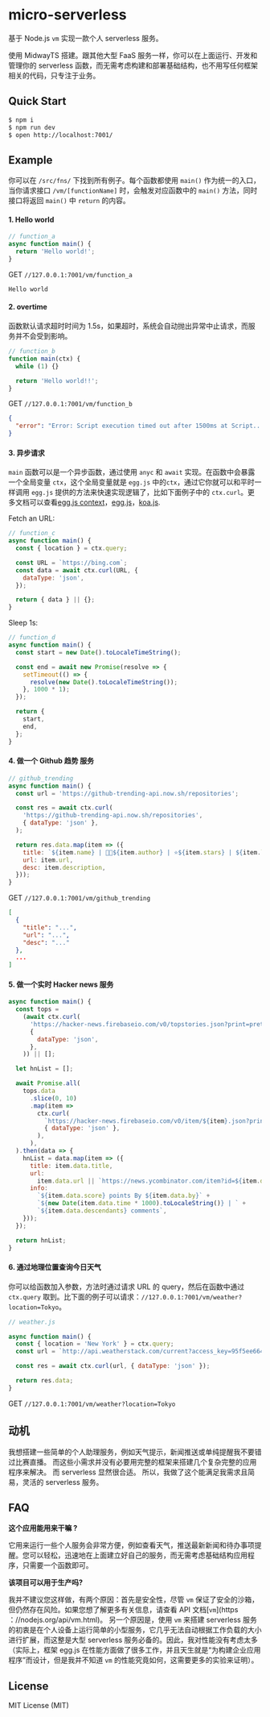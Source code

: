 # micro-serverless

基于 Node.js `vm` 实现一款个人 serverless 服务。

使用 MidwayTS 搭建。跟其他大型 FaaS 服务一样，你可以在上面运行、开发和管理你的 serverless 函数，而无需考虑构建和部署基础结构，也不用写任何框架相关的代码，只专注于业务。

## Quick Start

```bash
$ npm i
$ npm run dev
$ open http://localhost:7001/
```

## Example

你可以在 `/src/fns/` 下找到所有例子。每个函数都使用 `main()` 作为统一的入口，当你请求接口 `/vm/[functionName]` 时，会触发对应函数中的 `main()` 方法，同时接口将返回 `main()` 中 `return` 的内容。

#### 1. Hello world

```js
// function_a
async function main() {
  return 'Hello world!';
}
```

GET `//127.0.0.1:7001/vm/function_a`

```
Hello world
```

#### 2. overtime

函数默认请求超时时间为 1.5s，如果超时，系统会自动抛出异常中止请求，而服务并不会受到影响。

```js
// function_b
function main(ctx) {
  while (1) {}

  return 'Hello world!!';
}
```

GET `//127.0.0.1:7001/vm/function_b`

```JSON
{
  "error": "Error: Script execution timed out after 1500ms at Script..."
}
```

#### 3. 异步请求

`main` 函数可以是一个异步函数，通过使用 `anyc` 和 `await` 实现。在函数中会暴露一个全局变量 `ctx`，这个全局变量就是 `egg.js` 中的`ctx`，通过它你就可以和平时一样调用 `egg.js` 提供的方法来快速实现逻辑了，比如下面例子中的 `ctx.curl`。更多文档可以查看[egg.js context](https://eggjs.org/api/Context.html)，[egg.js](https://eggjs.org/en/index.html)，[koa.js](https://koajs.com/).

Fetch an URL:

```js
// function_c
async function main() {
  const { location } = ctx.query;

  const URL = `https://bing.com`;
  const data = await ctx.curl(URL, {
    dataType: 'json',
  });

  return { data } || {};
}
```

Sleep 1s:

```js
// function_d
async function main() {
  const start = new Date().toLocaleTimeString();

  const end = await new Promise(resolve => {
    setTimeout(() => {
      resolve(new Date().toLocaleTimeString());
    }, 1000 * 1);
  });

  return {
    start,
    end,
  };
}
```

#### 4. 做一个 **Github 趋势** 服务

```js
// github_trending
async function main() {
  const url = 'https://github-trending-api.now.sh/repositories';

  const res = await ctx.curl(
    'https://github-trending-api.now.sh/repositories',
    { dataType: 'json' },
  );

  return res.data.map(item => ({
    title: `${item.name} | 👨‍💻${item.author} | ⭐️${item.stars} | ${item.language}`,
    url: item.url,
    desc: item.description,
  }));
}
```

GET `//127.0.0.1:7001/vm/github_trending`

```JSON
[
  {
    "title": "...",
    "url": "...",
    "desc": "..."
  },
  ...
]
```

#### 5. 做一个实时 **Hacker news** 服务

```js
async function main() {
  const tops =
    (await ctx.curl(
      'https://hacker-news.firebaseio.com/v0/topstories.json?print=pretty',
      {
        dataType: 'json',
      },
    )) || [];

  let hnList = [];

  await Promise.all(
    tops.data
      .slice(0, 10)
      .map(item =>
        ctx.curl(
          `https://hacker-news.firebaseio.com/v0/item/${item}.json?print=pretty`,
          { dataType: 'json' },
        ),
      ),
  ).then(data => {
    hnList = data.map(item => ({
      title: item.data.title,
      url:
        item.data.url || `https://news.ycombinator.com/item?id=${item.data.id}`,
      info:
        `${item.data.score} points By ${item.data.by}` +
        `${new Date(item.data.time * 1000).toLocaleString()} | ` +
        `${item.data.descendants} comments`,
    }));
  });

  return hnList;
}
```

#### 6. 通过地理位置查询今日天气

你可以给函数加入参数，方法时通过请求 URL 的 query，然后在函数中通过 `ctx.query` 取到。比下面的例子可以请求：`//127.0.0.1:7001/vm/weather?location=Tokyo`。

```js
// weather.js

async function main() {
  const { location = 'New York' } = ctx.query;
  const url = `http://api.weatherstack.com/current?access_key=95f5ee664befefc1c49fa0dac0da19c7&query=${location}`;

  const res = await ctx.curl(url, { dataType: 'json' });

  return res.data;
}
```

GET `//127.0.0.1:7001/vm/weather?location=Tokyo`

## 动机

我想搭建一些简单的个人助理服务，例如天气提示，新闻推送或单纯提醒我不要错过比赛直播。 而这些小需求并没有必要用完整的框架来搭建几个复杂完整的应用程序来解决。 而 serverless 显然很合适。 所以，我做了这个能满足我需求且简易，灵活的 serverless 服务。

## FAQ

**这个应用能用来干嘛 ?**

它用来运行一些个人服务会非常方便，例如查看天气，推送最新新闻和待办事项提醒。您可以轻松，迅速地在上面建立好自己的服务，而无需考虑基础结构应用程序，只需要一个函数即可。

**该项目可以用于生产吗?**

我并不建议您这样做，有两个原因：首先是安全性，尽管 `vm` 保证了安全的沙箱，但仍然存在风险。如果您想了解更多有关信息，请查看 API 文档[`vm`](https ：//nodejs.org/api/vm.html)。 另一个原因是，使用 `vm` 来搭建 serverless 服务的初衷是在个人设备上运行简单的小型服务，它几乎无法自动根据工作负载的大小进行扩展，而这整是大型 serverless 服务必备的。因此，我对性能没有考虑太多（实际上，框架 egg.js 在性能方面做了很多工作，并且天生就是“为构建企业应用程序”而设计，但是我并不知道 `vm` 的性能究竟如何，这需要更多的实验来证明）。

## License

MIT License (MIT)
